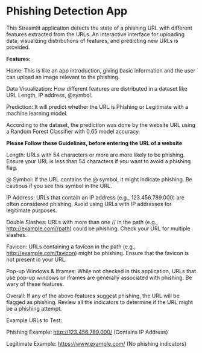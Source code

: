 # Phishing Detection App
This Streamlit application detects the state of a phishing URL with different features extracted from the URLs. An interactive interface for uploading data, visualizing distributions of features, and predicting new URLs is provided.

**Features:**

Home: This is like an app introduction, giving basic information and the user can upload an image relevant to the phishing.

Data Visualization: How different features are distributed in a dataset like URL Length, IP address, @symbol.

Prediction: It will predict whether the URL is Phishing or Legitimate with a machine learning model.

According to the dataset, the prediction was done by the website URL using a Random Forest Classifier with 0.65 model accuracy. 

**Please Follow these Guidelines, before entering the URL of a website**

Length:
URLs with 54 characters or more are more likely to be phishing. Ensure your URL is less than 54 characters if you want to avoid a phishing flag.

@ Symbol:
If the URL contains the @ symbol, it might indicate phishing. Be cautious if you see this symbol in the URL.

IP Address:
URLs that contain an IP address (e.g., 123.456.789.000) are often considered phishing. Avoid using URLs with IP addresses for legitimate purposes.

Double Slashes:
URLs with more than one // in the path (e.g., http://example.com//path) could be phishing. Check your URL for multiple slashes.

Favicon:
URLs containing a favicon in the path (e.g., http://example.com/favicon) might be phishing. Ensure that the favicon is not present in your URL.

Pop-up Windows & Iframes:
While not checked in this application, URLs that use pop-up windows or iframes are generally associated with phishing. Be wary of these features.

Overall:
If any of the above features suggest phishing, the URL will be flagged as phishing. Review all the indicators to determine if the URL might be a phishing attempt.



Example URLs to Test:

Phishing Example: http://123.456.789.000/ (Contains IP Address)

Legitimate Example: https://www.example.com/ (No phishing indicators)
